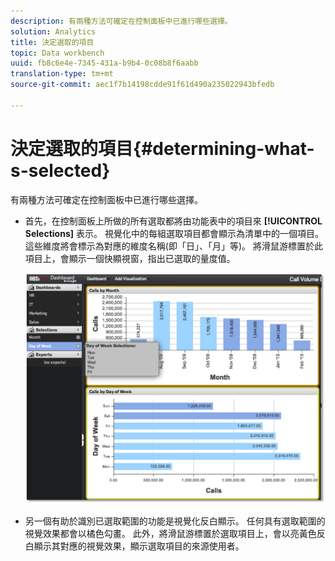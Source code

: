 ```yaml
---
description: 有兩種方法可確定在控制面板中已進行哪些選擇。
solution: Analytics
title: 決定選取的項目
topic: Data workbench
uuid: fb8c6e4e-7345-431a-b9b4-0c08b8f6aabb
translation-type: tm+mt
source-git-commit: aec1f7b14198cdde91f61d490a235022943bfedb

---
```



# 決定選取的項目{#determining-what-s-selected}

有兩種方法可確定在控制面板中已進行哪些選擇。

* 首先，在控制面板上所做的所有選取都將由功能表中的項目來 **[!UICONTROL Selections]** 表示。 視覺化中的每組選取項目都會顯示為清單中的一個項目。 這些維度將會標示為對應的維度名稱(即「日」、「月」等)。 將滑鼠游標置於此項目上，會顯示一個快顯視窗，指出已選取的量度值。

   ![](assets/selection_identify.png)

* 另一個有助於識別已選取範圍的功能是視覺化反白顯示。 任何具有選取範圍的視覺效果都會以橘色勾畫。 此外，將滑鼠游標置於選取項目上，會以亮黃色反白顯示其對應的視覺效果，顯示選取項目的來源使用者。

